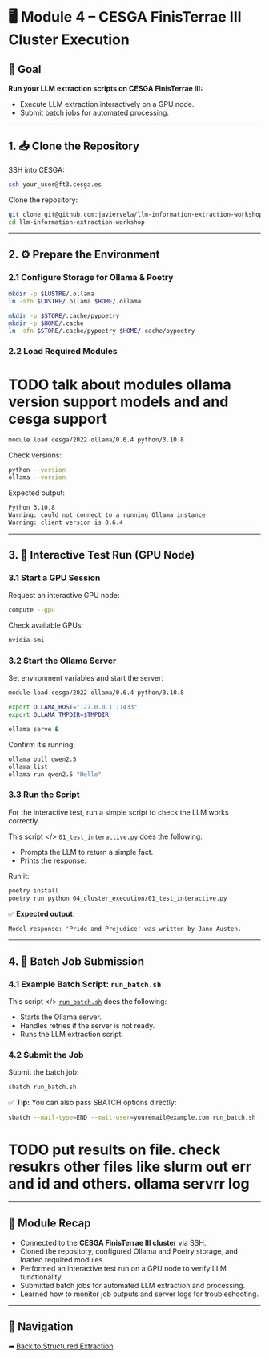 # 🖥️ Module 4 – CESGA FinisTerrae III Cluster Execution

## 🎯 Goal

**Run your LLM extraction scripts on CESGA FinisTerrae III:**

- Execute LLM extraction interactively on a GPU node.
- Submit batch jobs for automated processing.

---

## 1. 📥 Clone the Repository

SSH into CESGA:

```bash
ssh your_user@ft3.cesga.es
```

Clone the repository:

```bash
git clone git@github.com:javiervela/llm-information-extraction-workshop.git
cd llm-information-extraction-workshop
```

---

## 2. ⚙️ Prepare the Environment

### **2.1 Configure Storage for Ollama & Poetry**

```bash
mkdir -p $LUSTRE/.ollama
ln -sfn $LUSTRE/.ollama $HOME/.ollama

mkdir -p $STORE/.cache/pypoetry
mkdir -p $HOME/.cache
ln -sfn $STORE/.cache/pypoetry $HOME/.cache/pypoetry
```

### **2.2 Load Required Modules**

# TODO talk about modules ollama version support models and and cesga support

```bash
module load cesga/2022 ollama/0.6.4 python/3.10.8
```

Check versions:

```bash
python --version
ollama --version
```

Expected output:

```txt
Python 3.10.8
Warning: could not connect to a running Ollama instance
Warning: client version is 0.6.4
```

---

## 3. 🧪 Interactive Test Run (GPU Node)

### **3.1 Start a GPU Session**

Request an interactive GPU node:

```bash
compute --gpu
```

Check available GPUs:

```bash
nvidia-smi
```

### **3.2 Start the Ollama Server**

Set environment variables and start the server:

```bash
module load cesga/2022 ollama/0.6.4 python/3.10.8

export OLLAMA_HOST="127.0.0.1:11433"
export OLLAMA_TMPDIR=$TMPDIR

ollama serve &
```

Confirm it’s running:

```bash
ollama pull qwen2.5
ollama list
ollama run qwen2.5 "Hello"
```

### **3.3 Run the Script**

For the interactive test, run a simple script to check the LLM works correctly.

This script </> [`01_test_interactive.py`](./01_test_interactive.py) does the following:

- Prompts the LLM to return a simple fact.
- Prints the response.

Run it:

```bash
poetry install
poetry run python 04_cluster_execution/01_test_interactive.py
```

✅ **Expected output:**

```txt
Model response: 'Pride and Prejudice' was written by Jane Austen.
```

---

## 4. 🧾 Batch Job Submission

### **4.1 Example Batch Script: `run_batch.sh`**

This script </> [`run_batch.sh`](./run_batch.sh) does the following:

- Starts the Ollama server.
- Handles retries if the server is not ready.
- Runs the LLM extraction script.

### **4.2 Submit the Job**

Submit the batch job:

```bash
sbatch run_batch.sh
```

✅ **Tip:** You can also pass SBATCH options directly:

```bash
sbatch --mail-type=END --mail-user=youremail@example.com run_batch.sh
```

# TODO put results on file. check resukrs other files like slurm out err and id and others. ollama servrr log

---

## 📝 Module Recap

- Connected to the **CESGA FinisTerrae III cluster** via SSH.
- Cloned the repository, configured Ollama and Poetry storage, and loaded required modules.
- Performed an interactive test run on a GPU node to verify LLM functionality.
- Submitted batch jobs for automated LLM extraction and processing.
- Learned how to monitor job outputs and server logs for troubleshooting.

---

## 🔗 Navigation

⬅ [Back to Structured Extraction](../03_structured_llm_extraction/README.md)
